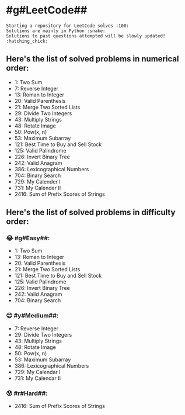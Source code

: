 # #g#LeetCode##
```
Starting a repository for LeetCode solves :100:
Solutions are mainly in Python :snake:
Solutions to past questions attempted will be slowly updated! :hatching_chick:
```


## Here's the list of solved problems in numerical order:
- 1: Two Sum
- 7: Reverse Integer
- 13: Roman to Integer
- 20: Valid Parenthesis
- 21: Merge Two Sorted Lists
- 29: Divide Two Integers
- 43: Multiply Strings
- 48: Rotate Image
- 50: Pow(x, n)
- 53: Maximum Subarray
- 121: Best Time to Buy and Sell Stock
- 125: Valid Palindrome
- 226: Invert Binary Tree
- 242: Valid Anagram
- 386: Lexicographical Numbers
- 704: Binary Search
- 729: My Calender I
- 731: My Calender II
- 2416: Sum of Prefix Scores of Strings


## Here's the list of solved problems in difficulty order:

### :joy: #g#Easy##:
- 1: Two Sum
- 13: Roman to Integer
- 20: Valid Parenthesis
- 21: Merge Two Sorted Lists
- 121: Best Time to Buy and Sell Stock
- 125: Valid Palindrome
- 226: Invert Binary Tree
- 242: Valid Anagram
- 704: Binary Search

### :blush: #y#Medium##:
- 7: Reverse Integer
- 29: Divide Two Integers
- 43: Multiply Strings
- 48: Rotate Image
- 50: Pow(x, n)
- 53: Maximum Subarray
- 386: Lexicographical Numbers
- 729: My Calendar I
- 731: My Calendar II

### :cold_sweat: #r#Hard##:
- 2416: Sum of Prefix Scores of Strings


